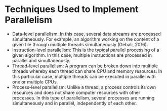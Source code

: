 # Techniques Used to Implement Parallelism

- Data-level parallelism: In this case, several data streams are processed simultaneously. For example, an algorithm working on the content of a given file through multiple threads simultaneously (Gebali, 2016).
- Instruction-level parallelism: This is the typical parallel processing of a given algorithm. In this case, multiple instructions are processed in parallel and simultaneously.
- Thread-level parallelism: A program can be broken down into multiple threads whereby each thread can share CPU and memory resources. In this particular case, multiple threads can be executed in parallel with one or multiple CPUs.
- Process-level parallelism: Unlike a thread, a process controls its own resources and does not share computer resources with other processes. In this type of parallelism, several processes are running simultaneously and in parallel, independently of each other.
